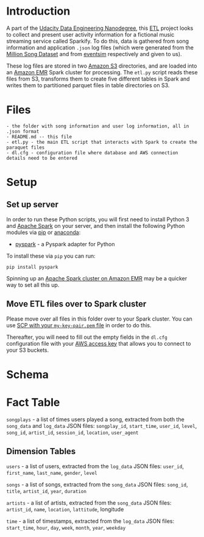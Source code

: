 # Introduction

A part of the [Udacity Data Engineering Nanodegree](https://www.udacity.com/course/data-engineer-nanodegree--nd027), this [ETL](https://en.wikipedia.org/wiki/Extract,_transform,_load) project looks to collect and present user activity information for a fictional music streaming service called Sparkify. To do this, data is gathered from song information and application `.json` log files (which were generated from the [Million Song Dataset](http://millionsongdataset.com/) and from [eventsim](https://github.com/Interana/eventsim) respectively and given to us).

These log files are stored in two [Amazon S3](https://aws.amazon.com/s3/) directories, and are loaded into an [Amazon EMR](https://aws.amazon.com/s3/) Spark cluster for processing. The `etl.py` script reads these files from S3, transforms them to create five different tables in Spark and writes them to partitioned parquet files in table directories on S3.

# Files
```
- the folder with song information and user log information, all in .json format
- README.md -- this file
- etl.py - the main ETL script that interacts with Spark to create the paraquet files
- dl.cfg - configuration file where database and AWS connection details need to be entered
```

# Setup

## Set up server
In order to run these Python scripts, you will first need to install Python 3 and [Apache Spark](https://spark.apache.org/downloads.html) on your server, and then install the following Python modules via [pip](https://pypi.org/project/pip/) or [anaconda](https://www.anaconda.com/products/individual):

- [pyspark](https://pypi.org/project/pyspark/) - a Pyspark adapter for Python

To install these via `pip` you can run:

`pip install pyspark`

Spinning up an [Apache Spark cluster on Amazon EMR](https://docs.aws.amazon.com/emr/latest/ReleaseGuide/emr-spark.html) may be a quicker way to set all this up.

## Move ETL files over to Spark cluster
Please move over all files in this folder over to your Spark cluster. You can use [SCP with your `my-key-pair.pem` file](https://docs.aws.amazon.com/AWSEC2/latest/UserGuide/AccessingInstancesLinux.html) in order to do this.

Thereafter, you will need to fill out the empty fields in the `dl.cfg` configuration file with your [AWS access key](https://docs.aws.amazon.com/general/latest/gr/aws-sec-cred-types.html) that allows you to connect to your S3 buckets.

# Schema

# Fact Table
`songplays` - a list of times users played a song, extracted from both the `song_data` and `log_data` JSON files: `songplay_id`, `start_time`, `user_id`, `level`, `song_id`, `artist_id`, `session_id`, `location`, `user_agent`

## Dimension Tables
`users` - a list of users, extracted from the `log_data` JSON files: `user_id`, `first_name`, `last_name`, `gender`, `level`

`songs` - a list of songs, extracted from the `song_data` JSON files: `song_id`, `title`, `artist_id`, `year`, `duration`

`artists` - a list of artists, extracted from the `song_data` JSON files: `artist_id`, `name`, `location`, `lattitude`, longitude

`time` - a list of timestamps, extracted from the `log_data` JSON files: `start_time`, `hour`, `day`, `week`, `month`, `year`, `weekday`